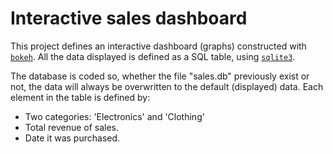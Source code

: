 # Interactive sales dashboard

This project defines an interactive dashboard (graphs) constructed with [`bokeh`](https://bokeh.org/).
All the data displayed is defined as a SQL table, using [`sqlite3`](https://docs.python.org/3/library/sqlite3.html).

The database is coded so, whether the file "sales.db" previously exist or not, the data will always be overwritten to the default (displayed) data.
Each element in the table is defined by:

- Two categories: 'Electronics' and 'Clothing'
- Total revenue of sales.
- Date it was purchased.


